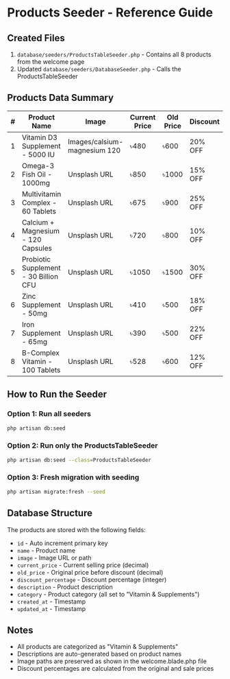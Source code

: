 # Products Seeder - Reference Guide

## Created Files
1. `database/seeders/ProductsTableSeeder.php` - Contains all 8 products from the welcome page
2. Updated `database/seeders/DatabaseSeeder.php` - Calls the ProductsTableSeeder

## Products Data Summary

| # | Product Name | Image | Current Price | Old Price | Discount |
|---|--------------|-------|---------------|-----------|----------|
| 1 | Vitamin D3 Supplement - 5000 IU | Images/calsium-magnesium 120 | ৳480 | ৳600 | 20% OFF |
| 2 | Omega-3 Fish Oil - 1000mg | Unsplash URL | ৳850 | ৳1000 | 15% OFF |
| 3 | Multivitamin Complex - 60 Tablets | Unsplash URL | ৳675 | ৳900 | 25% OFF |
| 4 | Calcium + Magnesium - 120 Capsules | Unsplash URL | ৳720 | ৳800 | 10% OFF |
| 5 | Probiotic Supplement - 30 Billion CFU | Unsplash URL | ৳1050 | ৳1500 | 30% OFF |
| 6 | Zinc Supplement - 50mg | Unsplash URL | ৳410 | ৳500 | 18% OFF |
| 7 | Iron Supplement - 65mg | Unsplash URL | ৳390 | ৳500 | 22% OFF |
| 8 | B-Complex Vitamin - 100 Tablets | Unsplash URL | ৳528 | ৳600 | 12% OFF |

## How to Run the Seeder

### Option 1: Run all seeders
```bash
php artisan db:seed
```

### Option 2: Run only the ProductsTableSeeder
```bash
php artisan db:seed --class=ProductsTableSeeder
```

### Option 3: Fresh migration with seeding
```bash
php artisan migrate:fresh --seed
```

## Database Structure
The products are stored with the following fields:
- `id` - Auto increment primary key
- `name` - Product name
- `image` - Image URL or path
- `current_price` - Current selling price (decimal)
- `old_price` - Original price before discount (decimal)
- `discount_percentage` - Discount percentage (integer)
- `description` - Product description
- `category` - Product category (all set to "Vitamin & Supplements")
- `created_at` - Timestamp
- `updated_at` - Timestamp

## Notes
- All products are categorized as "Vitamin & Supplements"
- Descriptions are auto-generated based on product names
- Image paths are preserved as shown in the welcome.blade.php file
- Discount percentages are calculated from the original and sale prices
